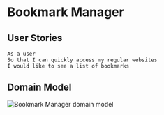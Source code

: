 # Bookmark Manager


## User Stories
```
As a user
So that I can quickly access my regular websites
I would like to see a list of bookmarks

```

## Domain Model

![Bookmark Manager domain model](xxxx)